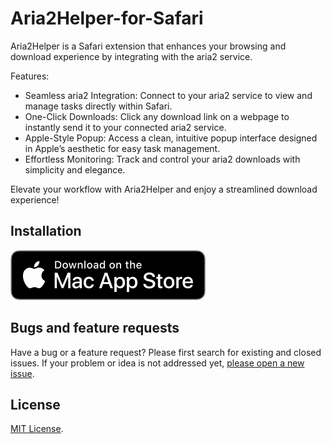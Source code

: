 # Aria2Helper-for-Safari

Aria2Helper is a Safari extension that enhances your browsing and download experience by integrating with the aria2 service.

Features:

-   Seamless aria2 Integration: Connect to your aria2 service to view and manage tasks directly within Safari.
-   One-Click Downloads: Click any download link on a webpage to instantly send it to your connected aria2 service.
-   Apple-Style Popup: Access a clean, intuitive popup interface designed in Apple’s aesthetic for easy task management.
-   Effortless Monitoring: Track and control your aria2 downloads with simplicity and elegance.

Elevate your workflow with Aria2Helper and enjoy a streamlined download experience!

## Installation

[![Download on the Mac App Store](https://raw.githubusercontent.com/wxmvv/Aira2Helper-for-Safari/refs/heads/main/Aira2Helper%20Extension/Download_on_the_Mac_App_Store_Badge_US-UK_RGB_blk_092917.svg)](https://apps.apple.com/us/app/aria2helper/id6742623503#?platform=mac)

## Bugs and feature requests

Have a bug or a feature request? Please first search for existing and closed issues. If your problem or idea is not
addressed yet, [please open a new issue](https://github.com/wxmvv/Aira2Helper-for-Safari/issues/new).

## License

[MIT License](https://github.com/wxmvv/Aira2Helper-for-Safari/blob/main/LICENSE.txt).
